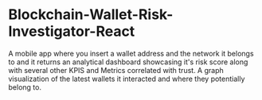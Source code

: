 # Blockchain-Wallet-Risk-Investigator-React
A mobile app where you insert a wallet address and the network it belongs to and it returns an analytical dashboard showcasing it's risk score along with several other KPIS and Metrics correlated with trust. A graph visualization of the latest wallets it interacted and where they potentially belong to.
